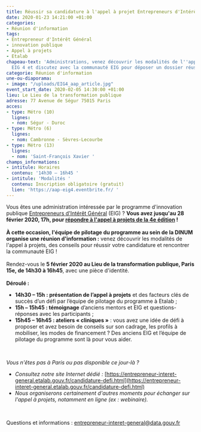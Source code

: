 ```yaml
---
title: Réussir sa candidature à l'appel à projet Entrepreneurs d'Intérêt Général 4
date: 2020-01-23 14:21:00 +01:00
categories:
- Réunion d'information
tags:
- Entrepreneur d'Intérêt Général
- innovation publique
- Appel à projets
- Etalab
chapeau-text: 'Administrations, venez découvrir les modalités de l''appel à projets
  EIG 4 et discutez avec la communauté EIG pour déposer un dossier réussi. '
categorie: Réunion d'information
une-ou-diaporama:
- image: "/uploads/EIG4_aap_article.jpg"
event_start_date: 2020-02-05 14:30:00 +01:00
lieu: Le Lieu de la transformation publique
adresse: 77 Avenue de Ségur 75015 Paris
acces:
- type: Métro (10)
  lignes:
  - nom: Ségur - Duroc
- type: Métro (6)
  lignes:
  - nom: Cambronne - Sèvres-Lecourbe
- type: Métro (13)
  lignes:
  - nom: 'Saint-François Xavier '
champs_informations:
- intitule: Horaires
  contenu: '14h30 – 16h45 '
- intitule: 'Modalités '
  contenu: Inscription obligatoire (gratuit)
  lien: 'https://aap-eig4.eventbrite.fr/ '
---
```


Vous êtes une administration intéressée par le programme d'innovation publique [Entrepreneurs d'Intérêt Général](https://entrepreneur-interet-general.etalab.gouv.fr/) (EIG) ? **Vous avez jusqu'au 28 février 2020, 17h, pour [répondre à l'appel à projets de la 4e édition](https://www.etalab.gouv.fr/appel-a-projets-administrations-proposez-vos-defis-aux-futurs-entrepreneurs-dinteret-general-de-la-promotion-4) !** 
<br>
<br>
**À cette occasion, l'équipe de pilotage du programme au sein de la DINUM organise une réunion d'information :** venez découvrir les modalités de l'appel à projets, des conseils pour réussir votre candidature et rencontrer la communauté EIG !<br>
<br>
Rendez-vous le **5 février 2020 au Lieu de la transformation publique, Paris 15e, de 14h30 à 16h45**, avec une pièce d'identité.
<br>
<br>
**Déroulé :**
<br>
* **14h30 – 15h : présentation de l’appel à projets** et des facteurs clés de succès d’un défi par l’équipe de pilotage du programme à Etalab ;
* **15h – 15h45 : témoignage** d’anciens mentors et EIG et questions-réponses avec les participants ;
* **15h45 – 16h45 : ateliers « cliniques »** : vous avez une idée de défi à proposer et avez besoin de conseils sur son cadrage, les profils à mobiliser, les modes de financement ? Des anciens EIG et l’équipe de pilotage du programme sont là pour vous aider.
<br>

*Vous n'êtes pas à Paris ou pas disponible ce jour-là ?* 

* *Consultez notre site Internet dédié :* [https://entrepreneur-interet-general.etalab.gouv.fr/candidature-defi.html](https://entrepreneur-interet-general.etalab.gouv.fr/candidature-defi.html)
* *Nous organiserons certainement d'autres moments pour échanger sur l'appel à projets, notamment en ligne (ex : webinaire).*
<br>

Questions et informations : [entrepreneur-interet-general@data.gouv.fr](mailto:entrepreneur-interet-general@data.gouv.fr)